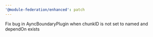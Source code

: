 ```yaml
---
'@module-federation/enhanced': patch
---
```


Fix bug in AyncBoundaryPlugin when chunkID is not set to named and dependOn exists
